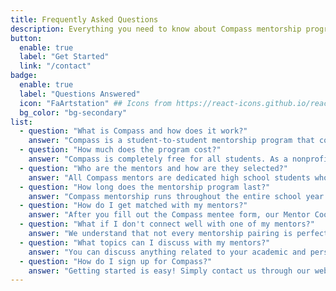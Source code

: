 ```yaml
---
title: Frequently Asked Questions
description: Everything you need to know about Compass mentorship program and how we support students on their academic journey
button:
  enable: true
  label: "Get Started"
  link: "/contact"
badge:
  enable: true
  label: "Questions Answered"
  icon: "FaArtstation" ## Icons from https://react-icons.github.io/react-icons/icons/fa6/
  bg_color: "bg-secondary"
list:
  - question: "What is Compass and how does it work?"
    answer: "Compass is a student-to-student mentorship program that connects middle and high school students with peer mentors. Through one-on-one and classroom sessions, mentors help students build academic, social, and personal skills with support from school counselors and the Compass team."
  - question: "How much does the program cost?"
    answer: "Compass is completely free for all students. As a nonprofit organization, our mission is to ensure every student has access to quality peer mentorship regardless of their financial situation."
  - question: "Who are the mentors and how are they selected?"
    answer: "All Compass mentors are dedicated high school students who demonstrate strong academic performance, leadership, and involvement in school life. To become a mentor, each student must complete an official Compass form that includes their own signature, a parent or guardian signature, and approvals from a school counselor and administrator. The Compass Board, along with school staff, reviews every application to ensure each mentor is qualified and ready to represent Compass responsibly."
  - question: "How long does the mentorship program last?"
    answer: "Compass mentorship runs throughout the entire school year. Mentees meet with their mentors on a schedule that works best for them—whether that's weekly, biweekly, or monthly. Our team and school counselors check in periodically to ensure each mentorship stays consistent and meaningful. At the end of every session, mentors ask their mentees when they'd like to meet again, allowing each pair to set a schedule that fits their needs."
  - question: "How do I get matched with my mentors?"
    answer: "After you fill out the Compass mentee form, our Mentor Coordinator reviews your responses and works with your school counselor to help identify the best fit for you. Together, they match you with mentors who align with your goals, interests, and needs. We consider your academic subjects, extracurricular activities, and the areas where you'd like extra guidance to connect you with mentors who can help you grow."
  - question: "What if I don't connect well with one of my mentors?"
    answer: "We understand that not every mentorship pairing is perfect. If you're not connecting with a mentor, simply reach out to your coordinator and we'll work to find a better match for you."
  - question: "What topics can I discuss with my mentors?"
    answer: "You can discuss anything related to your academic and personal growth, including time management, study strategies, extracurricular balance, college preparation, social challenges, and navigating high school life."
  - question: "How do I sign up for Compass?"
    answer: "Getting started is easy! Simply contact us through our website, and our coordinator will reach out to schedule an initial consultation to understand your needs and match you with the right mentors."
---
```

